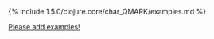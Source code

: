 {% include 1.5.0/clojure.core/char_QMARK/examples.md %}

[Please add examples!](https://github.com/arrdem/grimoire/edit/master/_includes/1.6.0/clojure.core/char_QMARK/examples.md)
